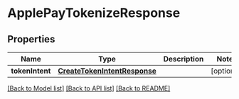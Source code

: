 # ApplePayTokenizeResponse

## Properties
Name | Type | Description | Notes
------------ | ------------- | ------------- | -------------
**tokenIntent** | [**CreateTokenIntentResponse**](CreateTokenIntentResponse.md) |  | [optional] 

[[Back to Model list]](../README.md#documentation-for-models) [[Back to API list]](../README.md#documentation-for-api-endpoints) [[Back to README]](../README.md)


